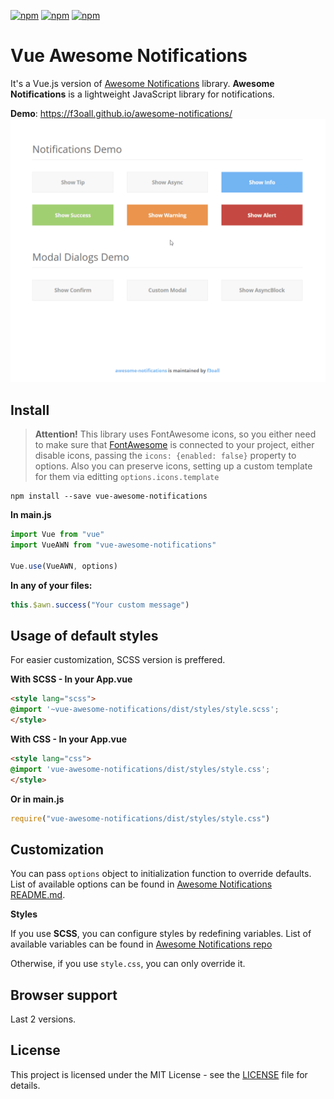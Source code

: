 [![npm](https://img.shields.io/npm/v/vue-awesome-notifications.svg?style=for-the-badge)](https://www.npmjs.com/package/vue-awesome-notifications)
[![npm](https://img.shields.io/npm/dm/vue-awesome-notifications.svg?style=for-the-badge)](https://www.npmjs.com/package/vue-awesome-notifications)
[![npm](https://img.shields.io/npm/l/vue-awesome-notifications.svg?style=for-the-badge)](LICENSE)


# Vue Awesome Notifications

It's a Vue.js version of [Awesome Notifications](https://github.com/f3oall/awesome-notifications) library. **Awesome Notifications** is a lightweight JavaScript library for notifications.

**Demo**: https://f3oall.github.io/awesome-notifications/
![Demo GIF](demo1.gif)

## Install

> **Attention!** This library uses FontAwesome icons, so you either need to make sure that [FontAwesome](http://fontawesome.io/get-started/) is connected to your project, either disable icons, passing the `icons: {enabled: false}` property to options. Also you can preserve icons, setting up a custom template for them via editting `options.icons.template`

```
npm install --save vue-awesome-notifications
```

**In main.js**

```javascript
import Vue from "vue"
import VueAWN from "vue-awesome-notifications"

Vue.use(VueAWN, options)
```

**In any of your files:**

```javascript
this.$awn.success("Your custom message")
```

## Usage of default styles

For easier customization, SCSS version is preffered.

**With SCSS - In your App.vue**

```html
<style lang="scss">
@import '~vue-awesome-notifications/dist/styles/style.scss';
</style>
```

**With CSS - In your App.vue**

```html
<style lang="css">
@import 'vue-awesome-notifications/dist/styles/style.css';
</style>
```

**Or in main.js**

```javascript
require("vue-awesome-notifications/dist/styles/style.css")
```

## Customization

You can pass `options` object to initialization function to override defaults. List of available options can be found in [Awesome Notifications README.md](https://github.com/f3oall/awesome-notifications).

**Styles**

If you use **SCSS**, you can configure styles by redefining variables. List of available variables can be found in [Awesome Notifications repo](https://github.com/f3oall/awesome-notifications/blob/master/src/styles/variables.scss)

Otherwise, if you use `style.css`, you can only override it.

## Browser support

Last 2 versions.

## License

This project is licensed under the MIT License - see the [LICENSE](LICENSE) file for details.

